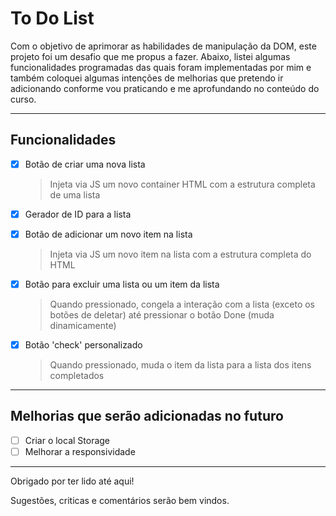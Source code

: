 # To Do List

Com o objetivo de aprimorar as habilidades de manipulação da DOM, este projeto foi um desafio que me propus a fazer. 
Abaixo, listei algumas funcionalidades programadas das quais foram implementadas por mim e também coloquei algumas intenções de melhorias que pretendo ir adicionando conforme vou praticando e me aprofundando no conteúdo do curso.

***

## Funcionalidades
- [x] Botão de criar uma nova lista
    > Injeta via JS um novo container HTML com a estrutura completa de uma lista
- [x] Gerador de ID para a lista
- [x] Botão de adicionar um novo item na lista
    > Injeta via JS um novo item na lista com a estrutura completa do HTML
- [x] Botão para excluir uma lista ou um item da lista
    > Quando pressionado, congela a interação com a lista (exceto os botões de deletar) até pressionar o botão Done (muda dinamicamente)
- [x] Botão 'check' personalizado
    > Quando pressionado, muda o item da lista para a lista dos itens completados


***

## Melhorias que serão adicionadas no futuro
- [ ] Criar o local Storage
- [ ] Melhorar a responsividade

***

Obrigado por ter lido até aqui!

Sugestões, criticas e comentários serão bem vindos. 
